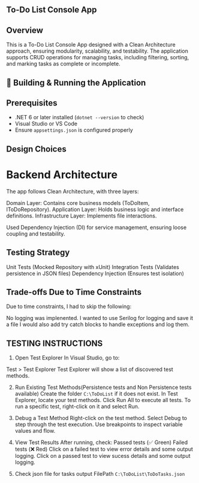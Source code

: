﻿## To-Do List Console App

## Overview
This is a To-Do List Console App designed with a Clean Architecture approach, ensuring modularity, scalability, and testability. 
The application supports CRUD operations for managing tasks, including filtering, sorting, and marking tasks as complete or incomplete.

## 🚀 Building & Running the Application

## Prerequisites
- .NET 6 or later installed (`dotnet --version` to check)
- Visual Studio or VS Code
- Ensure `appsettings.json` is configured properly

## Design Choices
# Backend Architecture
The app follows Clean Architecture, with three layers:

Domain Layer: Contains core business models (ToDoItem, IToDoRepository).
Application Layer: Holds business logic and interface definitions.
Infrastructure Layer: Implements file interactions.

Used Dependency Injection (DI) for service management, ensuring loose coupling and testability.

## Testing Strategy
Unit Tests (Mocked Repository with xUnit)
Integration Tests (Validates persistence in JSON files) 
Dependency Injection (Ensures test isolation)

## Trade-offs Due to Time Constraints
Due to time constraints, I had to skip the following:

No logging was implenented. I wanted to use Serilog for logging and save it a file
I would also add try catch blocks to handle exceptions and log them.

## TESTING INSTRUCTIONS
1. Open Test Explorer
In Visual Studio, go to:

Test > Test Explorer
Test Explorer will show a list of discovered test methods.

2. Run Existing Test Methods(Persistence tests and Non Persistence tests available)
Create the folder `C:\ToDoList` if it does not exist.
In Test Explorer, locate your test methods.
Click Run All to execute all tests.
To run a specific test, right-click on it and select Run.

3. Debug a Test Method
Right-click on the test method.
Select Debug to step through the test execution.
Use breakpoints to inspect variable values and flow.

4. View Test Results
After running, check:
Passed tests (✅ Green)
Failed tests (❌ Red)
Click on a failed test to view error details and some output logging.
Click on a passed test to view sucess details and some output logging.

5. Check json file for tasks output
FilePath `C:\ToDoList\ToDoTasks.json`
